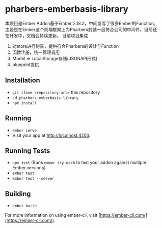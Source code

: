 # pharbers-emberbasis-library

本项目是Ember Addon基于Ember 2.18.2，中间复写了很多Ember的Function，主要是在Ember这个前端框架上为Pharbers封装一层符合公司的中间件，目前还在开发中，文档会持续更新。
目前项目集成
1. 对store进行封装，提供符合Pharbers的设计与Function
2. 函数注册，统一管理调用
3. Model => LocalStorage存储(JSONAPI形式)
4. blueprint提供

## Installation

* `git clone <repository-url>` this repository
* `cd pharbers-emberbasis-library`
* `npm install`

## Running

* `ember serve`
* Visit your app at [http://localhost:4200](http://localhost:4200).

## Running Tests

* `npm test` (Runs `ember try:each` to test your addon against multiple Ember versions)
* `ember test`
* `ember test --server`

## Building

* `ember build`

For more information on using ember-cli, visit [https://ember-cli.com/](https://ember-cli.com/).
